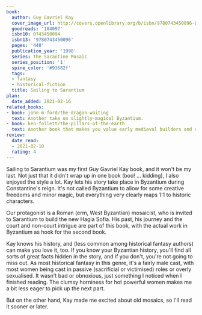 ```yaml
---
book:
  author: Guy Gavriel Kay
  cover_image_url: http://covers.openlibrary.org/b/isbn/9780743450096-L.jpg
  goodreads: '104097'
  isbn10: 0743450094
  isbn13: '9780743450096'
  pages: '448'
  publication_year: '1998'
  series: The Sarantine Mosaic
  series_position: '1'
  spine_color: '#93682f'
  tags:
  - fantasy
  - historical-fiction
  title: Sailing to Sarantium
plan:
  date_added: 2021-02-16
related_books:
- book: john-m-ford/the-dragon-waiting
  text: Another take on slightly-magical Byzantium.
- book: ken-follett/the-pillars-of-the-earth
  text: Another book that makes you value early medieval builders and craft.
review:
  date_read:
  - 2021-02-10
  rating: 4
---
```


Sailing to Sarantium was my first Guy Gavriel Kay book, and it won't be my last. Not just that it didn't wrap up in one
book (boo! … kidding), I also enjoyed the style a lot. Kay lets his story take place in Byzantium during Constantine's
reign. It's not called Byzantium to allow for some creative freedoms and minor magic, but everything very clearly maps
1:1 to historic characters.

Our protagonist is a Roman (erm, West Byzantian) mosaicist, who is invited to Sarantium to build the new Hagia Sofia.
His past, his journey and the court and non-court intrigue are part of this book, with the actual work in Byzantium as
hook for the second book.

Kay knows his history, and (less common among historical fantasy authors) can make you love it, too. If you know your
Byzantian history, you'll find all sorts of great facts hidden in the story, and if you don't, you're not going to miss
out. As most historical fantasy in this genre, it's a fairly male cast, with most women being cast in passive
(sacrificial or victimised) roles or overly sexualised. It wasn't bad or obnoxious, just something I noticed when I
finished reading. The clumsy horniness for hot powerful women makes me a bit less eager to pick up the next part.

But on the other hand, Kay made me excited about old mosaics, so I'll read it sooner or later.
